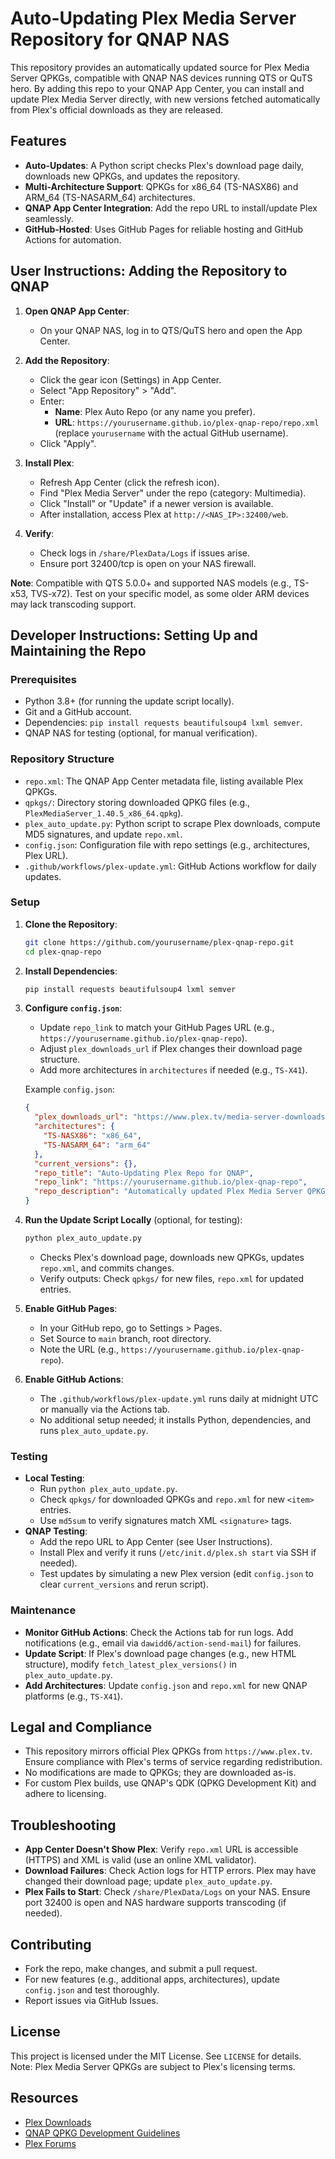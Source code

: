 # Auto-Updating Plex Media Server Repository for QNAP NAS

This repository provides an automatically updated source for Plex Media Server QPKGs, compatible with QNAP NAS devices running QTS or QuTS hero. By adding this repo to your QNAP App Center, you can install and update Plex Media Server directly, with new versions fetched automatically from Plex's official downloads as they are released.

## Features
- **Auto-Updates**: A Python script checks Plex's download page daily, downloads new QPKGs, and updates the repository.
- **Multi-Architecture Support**: QPKGs for x86_64 (TS-NASX86) and ARM_64 (TS-NASARM_64) architectures.
- **QNAP App Center Integration**: Add the repo URL to install/update Plex seamlessly.
- **GitHub-Hosted**: Uses GitHub Pages for reliable hosting and GitHub Actions for automation.

## User Instructions: Adding the Repository to QNAP

1. **Open QNAP App Center**:
   - On your QNAP NAS, log in to QTS/QuTS hero and open the App Center.

2. **Add the Repository**:
   - Click the gear icon (Settings) in App Center.
   - Select "App Repository" > "Add".
   - Enter:
     - **Name**: Plex Auto Repo (or any name you prefer).
     - **URL**: `https://yourusername.github.io/plex-qnap-repo/repo.xml` (replace `yourusername` with the actual GitHub username).
   - Click "Apply".

3. **Install Plex**:
   - Refresh App Center (click the refresh icon).
   - Find "Plex Media Server" under the repo (category: Multimedia).
   - Click "Install" or "Update" if a newer version is available.
   - After installation, access Plex at `http://<NAS_IP>:32400/web`.

4. **Verify**:
   - Check logs in `/share/PlexData/Logs` if issues arise.
   - Ensure port 32400/tcp is open on your NAS firewall.

**Note**: Compatible with QTS 5.0.0+ and supported NAS models (e.g., TS-x53, TVS-x72). Test on your specific model, as some older ARM devices may lack transcoding support.

## Developer Instructions: Setting Up and Maintaining the Repo

### Prerequisites
- Python 3.8+ (for running the update script locally).
- Git and a GitHub account.
- Dependencies: `pip install requests beautifulsoup4 lxml semver`.
- QNAP NAS for testing (optional, for manual verification).

### Repository Structure
- `repo.xml`: The QNAP App Center metadata file, listing available Plex QPKGs.
- `qpkgs/`: Directory storing downloaded QPKG files (e.g., `PlexMediaServer_1.40.5_x86_64.qpkg`).
- `plex_auto_update.py`: Python script to scrape Plex downloads, compute MD5 signatures, and update `repo.xml`.
- `config.json`: Configuration file with repo settings (e.g., architectures, Plex URL).
- `.github/workflows/plex-update.yml`: GitHub Actions workflow for daily updates.

### Setup
1. **Clone the Repository**:
   ```bash
   git clone https://github.com/yourusername/plex-qnap-repo.git
   cd plex-qnap-repo
   ```

2. **Install Dependencies**:
   ```bash
   pip install requests beautifulsoup4 lxml semver
   ```

3. **Configure `config.json`**:
   - Update `repo_link` to match your GitHub Pages URL (e.g., `https://yourusername.github.io/plex-qnap-repo`).
   - Adjust `plex_downloads_url` if Plex changes their download page structure.
   - Add more architectures in `architectures` if needed (e.g., `TS-X41`).

   Example `config.json`:
   ```json
   {
     "plex_downloads_url": "https://www.plex.tv/media-server-downloads/",
     "architectures": {
       "TS-NASX86": "x86_64",
       "TS-NASARM_64": "arm_64"
     },
     "current_versions": {},
     "repo_title": "Auto-Updating Plex Repo for QNAP",
     "repo_link": "https://yourusername.github.io/plex-qnap-repo",
     "repo_description": "Automatically updated Plex Media Server QPKGs"
   }
   ```

4. **Run the Update Script Locally** (optional, for testing):
   ```bash
   python plex_auto_update.py
   ```
   - Checks Plex's download page, downloads new QPKGs, updates `repo.xml`, and commits changes.
   - Verify outputs: Check `qpkgs/` for new files, `repo.xml` for updated entries.

5. **Enable GitHub Pages**:
   - In your GitHub repo, go to Settings > Pages.
   - Set Source to `main` branch, root directory.
   - Note the URL (e.g., `https://yourusername.github.io/plex-qnap-repo`).

6. **Enable GitHub Actions**:
   - The `.github/workflows/plex-update.yml` runs daily at midnight UTC or manually via the Actions tab.
   - No additional setup needed; it installs Python, dependencies, and runs `plex_auto_update.py`.

### Testing
- **Local Testing**:
  - Run `python plex_auto_update.py`.
  - Check `qpkgs/` for downloaded QPKGs and `repo.xml` for new `<item>` entries.
  - Use `md5sum` to verify signatures match XML `<signature>` tags.
- **QNAP Testing**:
  - Add the repo URL to App Center (see User Instructions).
  - Install Plex and verify it runs (`/etc/init.d/plex.sh start` via SSH if needed).
  - Test updates by simulating a new Plex version (edit `config.json` to clear `current_versions` and rerun script).

### Maintenance
- **Monitor GitHub Actions**: Check the Actions tab for run logs. Add notifications (e.g., email via `dawidd6/action-send-mail`) for failures.
- **Update Script**: If Plex's download page changes (e.g., new HTML structure), modify `fetch_latest_plex_versions()` in `plex_auto_update.py`.
- **Add Architectures**: Update `config.json` and `repo.xml` for new QNAP platforms (e.g., `TS-X41`).

## Legal and Compliance
- This repository mirrors official Plex QPKGs from `https://www.plex.tv`. Ensure compliance with Plex's terms of service regarding redistribution.
- No modifications are made to QPKGs; they are downloaded as-is.
- For custom Plex builds, use QNAP's QDK (QPKG Development Kit) and adhere to licensing.

## Troubleshooting
- **App Center Doesn't Show Plex**: Verify `repo.xml` URL is accessible (HTTPS) and XML is valid (use an online XML validator).
- **Download Failures**: Check Action logs for HTTP errors. Plex may have changed their download page; update `plex_auto_update.py`.
- **Plex Fails to Start**: Check `/share/PlexData/Logs` on your NAS. Ensure port 32400 is open and NAS hardware supports transcoding (if needed).

## Contributing
- Fork the repo, make changes, and submit a pull request.
- For new features (e.g., additional apps, architectures), update `config.json` and test thoroughly.
- Report issues via GitHub Issues.

## License
This project is licensed under the MIT License. See `LICENSE` for details. Note: Plex Media Server QPKGs are subject to Plex's licensing terms.

## Resources
- [Plex Downloads](https://www.plex.tv/media-server-downloads/)
- [QNAP QPKG Development Guidelines](https://www.qnap.com/en/how-to/tutorial/article/how-to-develop-qpkg-applications-for-qnap-nas)
- [Plex Forums](https://forums.plex.tv)